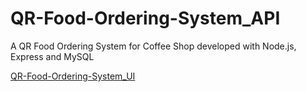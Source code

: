 # QR-Food-Ordering-System_API
A QR Food Ordering System for Coffee Shop developed with Node.js, Express and MySQL

<a href="https://github.com/duyennguyen1408/QR-Food-Ordering-System_UI" target="_blank">QR-Food-Ordering-System_UI</a>
